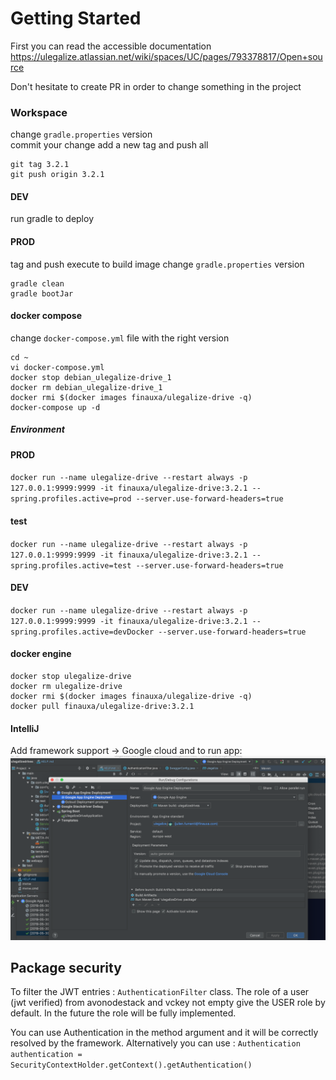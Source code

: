 # Getting Started
First you can read the accessible documentation
https://ulegalize.atlassian.net/wiki/spaces/UC/pages/793378817/Open+source

Don't hesitate to create PR in order to change something in the project

### Workspace

change `gradle.properties` version  
commit your change add a new tag and push all
```
git tag 3.2.1  
git push origin 3.2.1
```

#### DEV

run gradle to deploy

#### PROD

tag and push execute to build image change `gradle.properties` version

```
gradle clean  
gradle bootJar   
```

#### docker compose

change `docker-compose.yml` file with the right version

```
cd ~
vi docker-compose.yml  
docker stop debian_ulegalize-drive_1  
docker rm debian_ulegalize-drive_1  
docker rmi $(docker images finauxa/ulegalize-drive -q)    
docker-compose up -d
```

##### Environment

#### PROD

`
docker run --name ulegalize-drive --restart always -p 127.0.0.1:9999:9999 -it finauxa/ulegalize-drive:3.2.1 --spring.profiles.active=prod --server.use-forward-headers=true
`

#### test

`
docker run --name ulegalize-drive --restart always -p 127.0.0.1:9999:9999 -it finauxa/ulegalize-drive:3.2.1 --spring.profiles.active=test --server.use-forward-headers=true
`

#### DEV

`
docker run --name ulegalize-drive --restart always -p 127.0.0.1:9999:9999 -it finauxa/ulegalize-drive:3.2.1 --spring.profiles.active=devDocker --server.use-forward-headers=true
`

#### docker engine

```
docker stop ulegalize-drive   
docker rm ulegalize-drive  
docker rmi $(docker images finauxa/ulegalize-drive -q)  
docker pull finauxa/ulegalize-drive:3.2.1  
```

#### IntelliJ

Add framework support -> Google cloud and to run app:
![Image details](md/run.png)

## Package security

To filter the JWT entries : `AuthenticationFilter` class. The role of a user (jwt verified) from avonodestack and vckey
not empty give the USER role by default.
In the future the role will be fully implemented.

You can use Authentication in the method argument and it will be correctly resolved by the framework.
Alternatively you can use :
`Authentication authentication = SecurityContextHolder.getContext().getAuthentication()`

